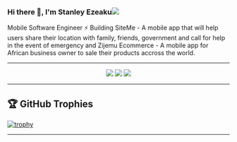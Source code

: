 ### Hi there 👋, I'm Stanley Ezeaku![](https://pbs.twimg.com/profile_banners/860357608552763393/1593430830/1500x500)

Mobile Software Engineer ⚡️ Building SiteMe - A mobile app that will help users share their location with family, friends, government and call for help in the event of emergency and Zijemu Ecommerce - A mobile app for African business owner to sale their products accross the world. 


<hr>

<p align="center">
  <img src ="https://github-readme-stats.vercel.app/api?username=stanezeaku&show_icons=true&count_private=true&theme=darcula&hide_border=true&hide=issues,contribs&bg_color=00000000">
  <img src ="https://github-readme-stats.vercel.app/api/top-langs/?username=stanezeaku&layout=compact&hide_border=true&theme=darcula&bg_color=00000000&langs_count=6">
  <img src ="https://github-readme-streak-stats.herokuapp.com?user=stanezeaku&theme=darcula&hide_border=true&background=FFFFFF00">
</p>

<hr>

## 🏆 GitHub Trophies

[![trophy](https://github-profile-trophy.vercel.app/?username=stanezeaku&theme=onedark&margin-w=15&margin-h=15)](https://www.buymeacoffee.com/pantani)

<hr>

